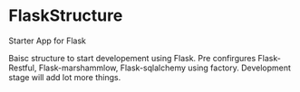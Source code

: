 # FlaskStructure
Starter App for Flask

Baisc structure to start developement using Flask.
Pre confirgures Flask-Restful, Flask-marshammlow, Flask-sqlalchemy using factory.
Development stage will add lot more things.
